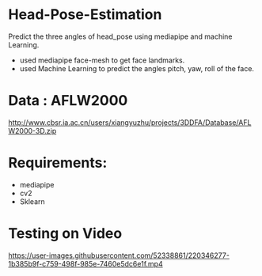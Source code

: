 # Head-Pose-Estimation
Predict the three angles of head_pose using mediapipe and machine Learning.

- used mediapipe face-mesh to get face landmarks.
- used Machine Learning to predict the angles pitch, yaw, roll of the face.

# Data : AFLW2000
 http://www.cbsr.ia.ac.cn/users/xiangyuzhu/projects/3DDFA/Database/AFLW2000-3D.zip
 
# Requirements:
- mediapipe
- cv2
- Sklearn

# Testing on Video



https://user-images.githubusercontent.com/52338861/220346277-1b385b9f-c759-498f-985e-7460e5dc6e1f.mp4



